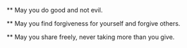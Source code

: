 **    May you do good and not evil.

**    May you find forgiveness for yourself and forgive others.

**    May you share freely, never taking more than you give.

